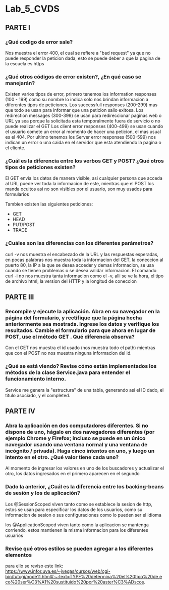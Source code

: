 # Lab_5_CVDS

## PARTE I

### ¿Qué codigo de error sale?

Nos muestra el error 400, el cual se refiere a "bad request" ya que no puede responder la peticion dada, esto se puede deber a que la pagina de la escuela es https

### ¿Qué otros códigos de error existen?, ¿En qué caso se manejarán?

Existen varios tipos de error, primero tenemos los information responses (100 - 199) como su nombre lo indica solo nos brindan informacion a diferentes tipos de peticiones.
Los successfull responses (200-299) mas que todo se usan para informar que una peticion salio exitosa.
Los redirection messages (300-399) se usan para redireccionar paginas web o URL ya sea porque la solicitada esta temporalmente fuera de servicio o no puede realizar el GET
Los client error responses (400-499) se usan cuando el usuario comete un error al momento de hacer una peticion, el mas usual es el 404.
Por ultimo tenemos los Server error responses (500-599) nos indican un error o una caida en el servidor que esta atendiendo la pagina o el cliente.

### ¿Cuál es la diferencia entre los verbos GET y POST? ¿Qué otros tipos de peticiones existen?

El GET envia los datos de manera visible, asi cualquier persona que acceda al URL puede ver toda la informacion de este, mientras que el POST los manda ocultos asi no son visibles por el usuario, son muy usados para formularios

Tambien existen las siguientes peticiones:
* GET
* HEAD
* PUT/POST
* TRACE

### ¿Cuáles son las diferencias con los diferentes parámetros?

curl -v nos muestra el encabezado de la URL y las respuestas esperadas, en pocas palabras nos muestra toda la informacion del GET, la coneccion al puerto 80, la IP a la que se desea acceder y demas informacion, se usa cuando se tienen problemas o se desea validar informacion. El comando curl -i no nos muestra tanta informacion como el -v, alli se ve la hora, el tipo de archivo html, la version del HTTP y la longitud de coneccion

## PARTE III

### Recompile y ejecute la aplicación. Abra en su navegador en la página del formulario, y rectifique que la página hecha anteriormente sea mostrada. Ingrese los datos y verifique los resultados. Cambie el formulario para que ahora en lugar de POST, use el método GET . Qué diferencia observa?

Con el GET nos muestra el id usado (nos muestra todo el path) mientras que con el POST no nos muestra ninguna informacion del id.

### ¿Qué se está viendo? Revise cómo están implementados los métodos de la clase Service.java para entender el funcionamiento interno.

Service me genera la "estructura" de una tabla, generando asi el ID dado, el titulo asociado, y el completed.

## PARTE IV

### Abra la aplicación en dos computadores diferentes. Si no dispone de uno, hágalo en dos navegadores diferentes (por ejemplo Chrome y Firefox; incluso se puede en un único navegador usando una ventana normal y una ventana de incógnito / privada). Haga cinco intentos en uno, y luego un intento en el otro. ¿Qué valor tiene cada uno?

Al momento de ingresar los valores en uno de los buscadores y actualizar el otro, los datos ingresados en el primero aparecen en el segundo

### Dado la anterior, ¿Cuál es la diferencia entre los backing-beans de sesión y los de aplicación?

Los @SessionScoped viven tanto como se establece la sesion de http, estos se usan para especificar los datos de los usuarios, como su informacion de sesion o sus configuraciones como lo pueden ser el idioma

los @ApplicationScoped viven tanto como la aplicacion se mantenga corriendo, estos mantienen la misma informacion para los diferentes usuarios 

### Revise qué otros estilos se pueden agregar a los diferentes elementos

para ello se reviso este link: https://www.infor.uva.es/~jvegas/cursos/web/cgi-bin/tutcgi/node11.html#:~:text=TYPE%20determina%20el%20tipo%20de,eco%20ser%C3%A1%20sustituido%20por%20aster%C3%ADscos.

